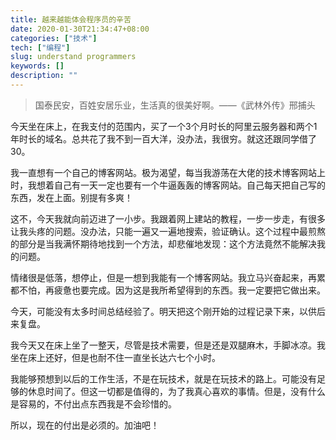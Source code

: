 ```yaml
---
title: 越来越能体会程序员的辛苦
date: 2020-01-30T21:34:47+08:00
categories: ["技术"]
tech: ["编程"]
slug: understand programmers
keywords: []
description: ""
---
```


> 国泰民安，百姓安居乐业，生活真的很美好啊。——《武林外传》邢捕头

今天坐在床上，在我支付的范围内，买了一个3个月时长的阿里云服务器和两个1年时长的域名。总共花了我不到一百大洋，没办法，我很穷。就这还跟同学借了30。

我一直想有一个自己的博客网站。极为渴望，每当我游荡在大佬的技术博客网站上时，我想着自己有一天一定也要有一个牛逼轰轰的博客网站。自己每天把自己写的东西，发在上面。别提有多爽！

这不，今天我就向前迈进了一小步。我跟着网上建站的教程，一步一步走，有很多让我头疼的问题。没办法，只能一遍又一遍地搜索，验证确认。这个过程中最煎熬的部分是当我满怀期待地找到一个方法，却悲催地发现：这个方法竟然不能解决我的问题。

情绪很是低落，想停止，但是一想到我能有一个博客网站。我立马兴奋起来，再累都不怕，再疲惫也要完成。因为这是我所希望得到的东西。我一定要把它做出来。

今天，可能没有太多时间总结经验了。明天把这个刚开始的过程记录下来，以供后来复盘。

我今天又在床上坐了一整天，尽管是技术需要，但是还是双腿麻木，手脚冰凉。我坐在床上还好，但是也耐不住一直坐长达六七个小时。

我能够预想到以后的工作生活，不是在玩技术，就是在玩技术的路上。可能没有足够的休息时间了。但这一切都是值得的，为了我真心喜欢的事情。但是，没有什么是容易的，不付出点东西我是不会珍惜的。

所以，现在的付出是必须的。加油吧！